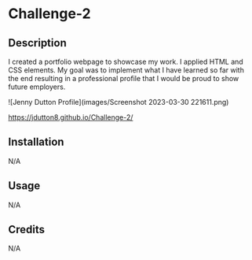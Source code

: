 # Challenge-2
## Description
I created a portfolio webpage to showcase my work. I applied HTML and CSS elements. My goal was to implement what I have learned so far with the end resulting in a professional profile that I would be proud to show future employers. 

![Jenny Dutton Profile](images/Screenshot 2023-03-30 221611.png)

<https://jdutton8.github.io/Challenge-2/>

## Installation
N/A

## Usage
N/A

## Credits
N/A

